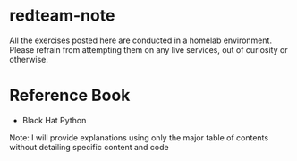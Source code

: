 # redteam-note
 All the exercises posted here are conducted in a homelab environment. Please refrain from attempting them on any live services, out of curiosity or otherwise.

# Reference Book
- Black Hat Python

Note: I will provide explanations using only the major table of contents without detailing specific content and code